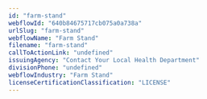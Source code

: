 ```yaml
---
id: "farm-stand"
webflowId: "640b84675717cb075a0a738a"
urlSlug: "farm-stand"
webflowName: "Farm Stand"
filename: "farm-stand"
callToActionLink: "undefined"
issuingAgency: "Contact Your Local Health Department"
divisionPhone: "undefined"
webflowIndustry: "Farm Stand"
licenseCertificationClassification: "LICENSE"
---
```

